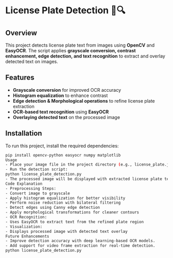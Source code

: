 # License Plate Detection 🚗🔍

## Overview
This project detects license plate text from images using **OpenCV** and **EasyOCR**. The script applies **grayscale conversion, contrast enhancement, edge detection, and text recognition** to extract and overlay detected text on images.

## Features
- **Grayscale conversion** for improved OCR accuracy
- **Histogram equalization** to enhance contrast
- **Edge detection & Morphological operations** to refine license plate extraction
- **OCR-based text recognition** using **EasyOCR**
- **Overlaying detected text** on the processed image

## Installation
To run this project, install the required dependencies:

```bash
pip install opencv-python easyocr numpy matplotlib
Usage
- Place your image file in the project directory (e.g., license_plate.jpg).
- Run the detection script:
python license_plate_detection.py
- The processed image will be displayed with extracted license plate text.
Code Explanation
- Preprocessing Steps:
- Convert image to grayscale
- Apply histogram equalization for better visibility
- Perform noise reduction with bilateral filtering
- Detect edges using Canny edge detection
- Apply morphological transformations for cleaner contours
- OCR Recognition:
- Uses EasyOCR to extract text from the refined plate region
- Visualization:
- Displays processed image with detected text overlay
Future Enhancements
- Improve detection accuracy with deep learning-based OCR models.
- Add support for video frame extraction for real-time detection.
python license_plate_detection.py
